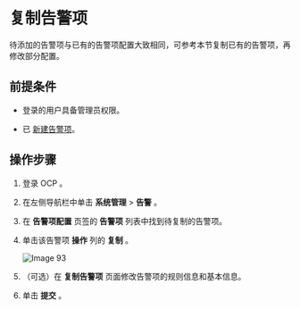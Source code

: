 复制告警项 
==========================

待添加的告警项与已有的告警项配置大致相同，可参考本节复制已有的告警项，再修改部分配置。

前提条件 
-------------------------

* 登录的用户具备管理员权限。

  

* 已 [新建告警项](../10.alert-management/2.create-an-alarm-item-1.md)。

  




操作步骤 
-------------------------

1. 登录 OCP 。

   

2. 在左侧导航栏中单击 **系统管理** \> **告警** 。

   

3. 在 **告警项配置** 页签的 **告警项** 列表中找到待复制的告警项。

   

4. 单击该告警项 **操作** 列的 **复制** 。

   ![Image 93](https://obbusiness-private.oss-cn-shanghai.aliyuncs.com/doc/img/ocp/400ce/%E5%A4%8D%E5%88%B6%E5%91%8A%E8%AD%A6%E9%A1%B9.png)
   

5. （可选）在 **复制告警项** 页面修改告警项的规则信息和基本信息。

   

6. 单击 **提交** 。

   



